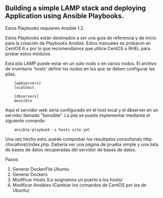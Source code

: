 Building a simple LAMP stack and deploying Application using Ansible Playbooks.
-------------------------------------------

Estos Playbooks requieren Ansible 1.2.

Estos Playbooks están destinados a ser una guía de referencia y de inicio para la creación de Playbooks Ansible. Estos manuales se probaron en CentOS 6.x por lo que recomendamos que utilice CentOS o RHEL para probar estos módulos.

Esta pila LAMP puede estar en un solo nodo o en varios nodos. El archivo de inventario 'hosts' define los nodos en los que se deben configurar las pilas.

        [webservers]
        localhost

        [dbservers]
        bensible
     
Aquí el servidor web sería configurado en el host local y el dbserver en un servidor llamado "bensible". La pila se puede implementar mediante el siguiente comando:

        ansible-playbook -i hosts site.yml
     
Una vez hecho esto, puede comprobar los resultados consultando http: //localhost/index.php. Debería ver una página de prueba simple y una lista de bases de datos recuperadas del servidor de bases de datos.

Pasos:
1. Generar DockerFile Ubuntu
2. Generar Dockers
3. Modificar Hosts (Le asignamos un puerto a los hosts)
4. Modificar Ansibles (Cambiar los comandos de CentOS por los de Ubuntu)
